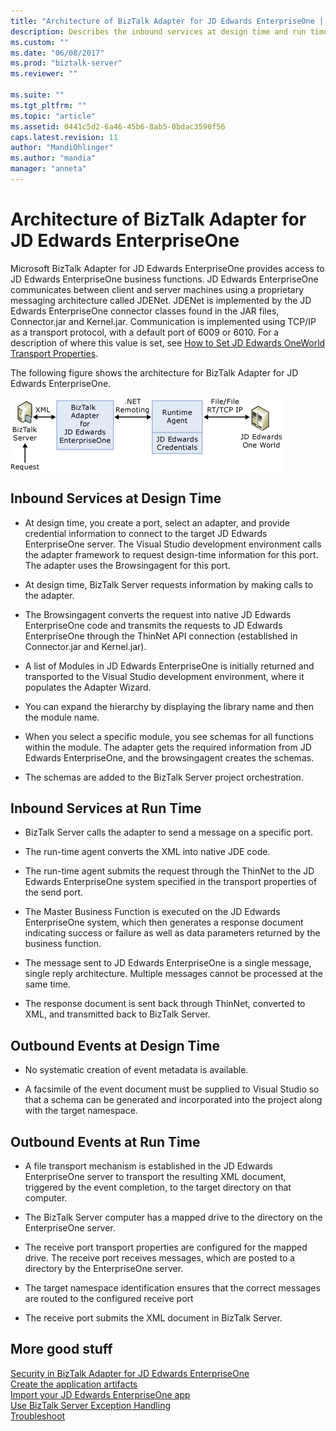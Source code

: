 ```yaml
---
title: "Architecture of BizTalk Adapter for JD Edwards EnterpriseOne | Microsoft Docs"
description: Describes the inbound services at design time and run time, and outbound events at design time and run time in the JD Edwards EnterpriseOne adapter in BizTalk
ms.custom: ""
ms.date: "06/08/2017"
ms.prod: "biztalk-server"
ms.reviewer: ""

ms.suite: ""
ms.tgt_pltfrm: ""
ms.topic: "article"
ms.assetid: 0441c5d2-6a46-45b6-8ab5-0bdac3590f56
caps.latest.revision: 11
author: "MandiOhlinger"
ms.author: "mandia"
manager: "anneta"
---
```

# Architecture of BizTalk Adapter for JD Edwards EnterpriseOne
Microsoft BizTalk Adapter for JD Edwards EnterpriseOne provides access to JD Edwards EnterpriseOne business functions. JD Edwards EnterpriseOne communicates between client and server machines using a proprietary messaging architecture called JDENet. JDENet is implemented by the JD Edwards EnterpriseOne connector classes found in the JAR files, Connector.jar and Kernel.jar. Communication is implemented using TCP/IP as a transport protocol, with a default port of 6009 or 6010. For a description of where this value is set, see [How to Set JD Edwards OneWorld Transport Properties](../core/how-to-set-jd-edwards-oneworld-transport-properties.md).  
  
 The following figure shows the architecture for BizTalk Adapter for JD Edwards EnterpriseOne.  
  
 ![](../core/media/jd-enterpriseone-arch.gif "JD_EnterpriseOne_arch")  
  
## Inbound Services at Design Time  
  
-   At design time, you create a port, select an adapter, and provide credential information to connect to the target JD Edwards EnterpriseOne server. The Visual Studio development environment calls the adapter framework to request design-time information for this port. The adapter uses the Browsingagent for this port.  
  
-   At design time, BizTalk Server requests information by making calls to the adapter.  
  
-   The Browsingagent converts the request into native JD Edwards EnterpriseOne code and transmits the requests to JD Edwards EnterpriseOne through the ThinNet API connection (established in Connector.jar and Kernel.jar).  
  
-   A list of Modules in JD Edwards EnterpriseOne is initially returned and transported to the Visual Studio development environment, where it populates the Adapter Wizard.  
  
-   You can expand the hierarchy by displaying the library name and then the module name.  
  
-   When you select a specific module, you see schemas for all functions within the module. The adapter gets the required information from JD Edwards EnterpriseOne, and the browsingagent creates the schemas.  
  
-   The schemas are added to the BizTalk Server project orchestration.  
  
## Inbound Services at Run Time  
  
-   BizTalk Server calls the adapter to send a message on a specific port.  
  
-   The run-time agent converts the XML into native JDE code.  
  
-   The run-time agent submits the request through the ThinNet to the JD Edwards EnterpriseOne system specified in the transport properties of the send port.  
  
-   The Master Business Function is executed on the JD Edwards EnterpriseOne system, which then generates a response document indicating success or failure as well as data parameters returned by the business function.  
  
-   The message sent to JD Edwards EnterpriseOne is a single message, single reply architecture. Multiple messages cannot be processed at the same time.  
  
-   The response document is sent back through ThinNet, converted to XML, and transmitted back to BizTalk Server.  
  
## Outbound Events at Design Time  
  
-   No systematic creation of event metadata is available.  
  
-   A facsimile of the event document must be supplied to Visual Studio so that a schema can be generated and incorporated into the project along with the target namespace.  
  
## Outbound Events at Run Time  
  
-   A file transport mechanism is established in the JD Edwards EnterpriseOne server to transport the resulting XML document, triggered by the event completion, to the target directory on that computer.  
  
-   The BizTalk Server computer has a mapped drive to the directory on the EnterpriseOne server.  
  
-   The receive port transport properties are configured for the mapped drive. The receive port receives messages, which are posted to a directory by the EnterpriseOne server.  
  
-   The target namespace identification ensures that the correct messages are routed to the configured receive port  
  
-   The receive port submits the XML document in BizTalk Server.  
  
## More good stuff
[Security in BizTalk Adapter for JD Edwards EnterpriseOne](../core/security-in-biztalk-adapter-for-jd-edwards-enterpriseone.md)  
[Create the application artifacts](../core/developing-applications2.md)  
[Import your JD Edwards EnterpriseOne app](../core/deploying-biztalk-adapter-for-jd-edwards-enterpriseone.md)  
[Use BizTalk Server Exception Handling](../core/using-biztalk-server-exception-handling3.md)  
[Troubleshoot](../core/troubleshooting-jd-edwards-enterpriseone.md)  
